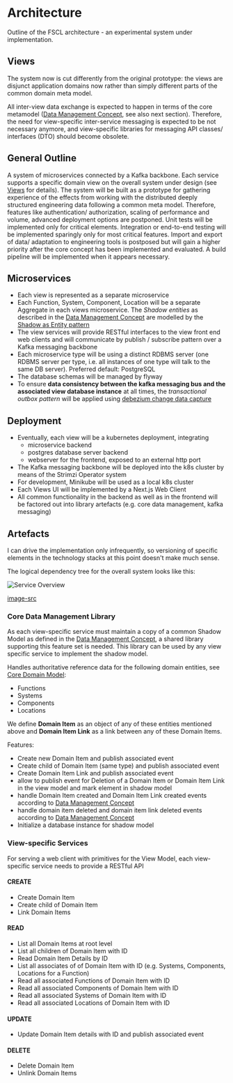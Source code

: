 # Architecture

Outline of the FSCL architecture - an experimental system under implementation.

## Views
The system now is cut differently from the original prototype: the views are disjunct application domains now rather than simply different parts of the common domain meta model. 

All inter-view data exchange is expected to happen in terms of  the core metamodel ([Data Management Concept](../data-management-concept/index.md), see also next section). Therefore, the need for view-specific inter-service messaging is expected to be not necessary anymore, and view-specific libraries for messaging API classes/ interfaces (DTO) should become obsolete.


## General Outline

A system of microservices connected by a Kafka backbone. Each service supports a specific domain view on the overall system under design (see [Views](../views/index.md) for details). The system will be built as a prototype for gathering experience of the effects from working with the distributed deeply structured engineering data following a common meta model. Therefore, features like authentication/ authorization, scaling of performance and volume, advanced deployment options are postponed. Unit tests will be implemented only for critical elements. Integration or end-to-end testing will be implemented sparingly only for most critical features. Import and export of data/ adaptation to engineering tools is postposed but will gain a higher priority after the core concept has been implemented and evaluated.   A build pipeline will be implemented when it appears necessary.

## Microservices
* Each view is represented as a separate microservice
* Each Function, System, Component, Location will be a separate Aggregate in each views microservice. The _Shadow entities_ as described in the [Data Management Concept](../data-management-concept/index.md) are modelled by the [Shadow as Entity pattern](shadow-as-entity.md) 
* The view services will provide RESTful interfaces to the view front end web clients and will communicate by publish / subscribe pattern over a Kafka messaging backbone
* Each microservice type will be using a distinct RDBMS server (one RDBMS server per type, i.e. all instances of one type will talk to the same DB server). Preferred default: PostgreSQL
* The database schemas will be managed by flyway
* To ensure **data consistency between the kafka messaging bus and the associated view database instance** at all times, the _transactional outbox pattern_ will be applied using [debezium change data capture](https://debezium.io/blog/2019/02/19/reliable-microservices-data-exchange-with-the-outbox-pattern/)

## Deployment
* Eventually, each view will be a kubernetes deployment, integrating
    * microservice backend
    * postgres database server backend
    * webserver for the frontend, exposed to an external http port
* The Kafka messaging backbone will be deployed into the k8s cluster by means of the Strimzi Operator system
* For development, Minikube will be used as a local k8s cluster 
* Each Views UI will be implemented by a Next.js Web Client
* All common functionality in the backend as well as in the frontend will be factored out into library artefacts (e.g. core data management, kafka messaging)
  
## Artefacts
I can drive the implementation only infrequently, so versioning of specific elements in the technology stacks at this point doesn't make much sense.

The logical dependency tree for the overall system looks like this:  

![Service Overview](http://www.plantuml.com/plantuml/proxy?cache=no&src=https://raw.githubusercontent.com/onouv/fscl/newgen/doc/architecture/service-overview.puml)

[image-src](service-overview.puml)  

### Core Data Management Library

As each view-specific service must maintain a copy of a common Shadow Model as defined in the [Data Management Concept](../data-management-concept/index.md),  a shared library supporting this feature set is needed. This library can be used by any view specific service to implement the shadow model. 

Handles authoritative reference data for the following domain entities, see [Core Domain Model](../core-domain-model/index.md):
* Functions
* Systems
* Components
* Locations

We define **Domain Item** as an object of any of these entities mentioned above and **Domain Item Link** as a link between any of these Domain Items.

Features:
* Create new Domain Item and publish associated event
* Create child of Domain Item (same type) and publish associated event
* Create Domain Item Link and publish associated event
* allow to publish event for Deletion of a Domain Item or Domain Item Link in the view model and mark element in shadow model
* handle Domain Item created and Domain Item Link created events according to [Data Management Concept](../data-management-concept/index)
* handle domain item deleted and domain item link deleted events according to [Data Management Concept](../data-management-concept/index.md)
* Initialize a database instance for shadow model


### View-specific Services

For serving a web client with primitives for the View Model, each view-specific service needs to provide a RESTful API 

#### CREATE
* Create Domain Item
* Create child of Domain Item
* Link  Domain Items
#### READ
* List all Domain Items at root level
* List all children of Domain Item with ID
* Read Domain Item Details by ID
* List all associates of of Domain Item with ID (e.g. Systems, Components, Locations for a Function)
* Read all associated Functions of Domain Item with ID
* Read all associated Components of Domain Item with ID
* Read all associated Systems of Domain Item with  ID
* Read all associated Locations of Domain Item with ID

#### UPDATE
* Update Domain Item details with ID and publish associated event

#### DELETE
* Delete Domain Item
* Unlink Domain Items


 
